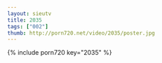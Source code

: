 ```yaml
--- 
layout: sieutv
title: 2035
tags: ["002"]
thumb: http://porn720.net/video/2035/poster.jpg
---
```

{% include porn720 key="2035" %} 
